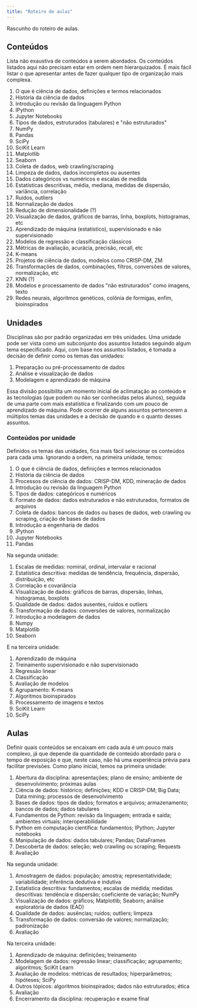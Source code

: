 ```yaml
---
title: "Roteiro de aulas"
---
```


Rascunho do roteiro de aulas.

## Conteúdos

Lista não exaustiva de conteúdos a serem abordados.
Os conteúdos listados aqui não precisam estar em ordem nem hierarquizados.
É mais fácil listar o que apresentar antes de fazer qualquer tipo de organização mais complexa.

1. O que é ciência de dados, definições e termos relacionados
2. História da ciência de dados
3. Introdução ou revisão da linguagem Python
4. IPython
5. Jupyter Notebooks
6. Tipos de dados, estruturados (tabulares) e "não estruturados"
7. NumPy
8. Pandas
9. SciPy
10. SciKit Learn
11. Matplotlib
12. Seaborn
13. Coleta de dados, web crawling/scraping
14. Limpeza de dados, dados incompletos ou ausentes
15. Dados categóricos vs numéricos e escalas de medida
16. Estatísticas descritivas, média, mediana, medidas de dispersão, variância, correlação
17. Ruídos, outliers
18. Normalização de dados
19. Redução de dimensionalidade (?)
20. Visualização de dados, gráficos de barras, linha, boxplots, histogramas, etc
21. Aprendizado de máquina (estatístico), supervisionado e não supervisionado
22. Modelos de regressão e classificação clássicos
23. Métricas de avaliação, acurácia, precisão, recall, etc
24. K-means
25. Projetos de ciência de dados, modelos como CRISP-DM, ZM
26. Transformações de dados, combinações, filtros, conversões de valores, normalização, etc
27. KNN (?)
28. Modelos e processamento de dados "não estruturados" como imagens, texto
29. Redes neurais, algoritmos genéticos, colônia de formigas, enfim, bioinspirados

## Unidades

Disciplinas são por padrão organizadas em três unidades.
Uma unidade pode ser vista como um subconjunto dos assuntos listados seguindo algum tema especificado.
Aqui, com base nos assuntos listados, é tomada a decisão de definir como os temas das unidades:

1. Preparação ou pré-processamento de dados
2. Análise e visualização de dados
3. Modelagem e aprendizado de máquina

Essa divisão possibilita um momento inicial de aclimatação ao conteúdo e às tecnologias (que podem ou não ser conhecidas pelos alunos), seguida de uma parte com mais estatística e finalizando com um pouco de aprendizado de máquina.
Pode ocorrer de alguns assuntos pertencerem a múltiplos temas das unidades e a decisão de quando e o quanto desses assuntos.

### Conteúdos por unidade

Definidos os temas das unidades, fica mais fácil selecionar os conteúdos para cada uma.
Ignorando a ordem, na primeira unidade, temos:

1. O que é ciência de dados, definições e termos relacionados
2. História da ciência de dados
3. Processos de ciência de dados: CRISP-DM, KDD, mineração de dados
4. Introdução ou revisão da linguagem Python
5. Tipos de dados: categóricos e numéricos
6. Formato de dados: dados estruturados e não estruturados, formatos de arquivos
7. Coleta de dados: bancos de dados ou bases de dados, web crawling ou scraping, criação de bases de dados
8. Introdução a engenharia de dados
9. IPython
10. Jupyter Notebooks
11. Pandas

Na segunda unidade:

1. Escalas de medidas: nominal, ordinal, intervalar e racional
2. Estatística descritiva: medidas de tendência, frequência, dispersão, distribuição, etc
3. Correlação e covariância
4. Visualização de dados: gráficos de barras, dispersão, linhas, histogramas, boxplots
5. Qualidade de dados: dados ausentes, ruídos e outliers
6. Transformação de dados: conversões de valores, normalização
7. Introdução a modelagem de dados
8. Numpy
9. Matplotlib
10. Seaborn

E na terceira unidade:

1. Aprendizado de máquina
2. Treinamento supervisionado e não supervisionado
3. Regressão linear
4. Classificação
5. Avaliação de modelos
6. Agrupamento: K-means
7. Algoritmos bioinspirados
8. Processamento de imagens e textos
9. SciKit Learn
10. SciPy

## Aulas

Definir quais conteúdos se encaixam em cada aula é um pouco mais complexo, já que depende da quantidade de conteúdo abordado para o tempo de exposição e que, neste caso, não há uma experiência prévia para facilitar previsões.
Como plano inicial, temos na primeira unidade:

1. Abertura da disciplina: apresentações; plano de ensino; ambiente de desenvolvimento; próximas aulas
2. Ciência de dados: histórico; definições; KDD e CRISP-DM; Big Data; Data mining; processos de desenvolvimento
3. Bases de dados: tipos de dados; formatos e arquivos; armazenamento; bancos de dados; dados tabulares
4. Fundamentos de Python: revisão da linguagem; entrada e saída; ambientes virtuais; interoperabilidade
5. Python em computação científica: fundamentos; IPython; Jupyter notebooks
6. Manipulação de dados: dados tabulares; Pandas; DataFrames
7. Descoberta de dados: seleção; web crawling ou scraping; Requests
8. Avaliação

Na segunda unidade:

1. Amostragem de dados: população; amostra; representatividade; variabilidade; inferência dedutiva e indutiva
2. Estatística descritiva: fundamentos; escalas de medida; medidas descritivas: tendência e dispersão; coeficiente de variação; NumPy
3. Visualização de dados: gráficos; Matplotlib; Seaborn; análise exploratória de dados (EAD)
4. Qualidade de dados: ausências; ruídos; outliers; limpeza
5. Transformação de dados: conversão de valores; normalização; padronização
6. Avaliação

Na terceira unidade:

1. Aprendizado de máquina: definições; treinamento
2. Modelagem de dados: regressão linear; classificação; agrupamento; algoritmos; SciKit Learn
3. Avaliação de modelos: métricas de resultados; hiperparâmetros; hipóteses; SciPy
4. Outros tópicos: algoritmos bioinspirados; dados não estruturados; ética
5. Avaliação
6. Encerramento da disciplina: recuperação e exame final